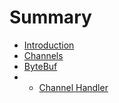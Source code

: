 # Summary

* [Introduction](README.md)
* [Channels](/Channels.md)
* [ByteBuf](Bytebufs.md)
* * [Channel Handler](/Channels.md#channe-handler)



